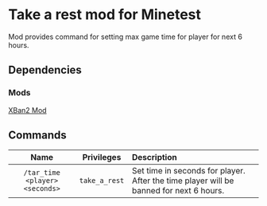 # Take a rest mod for Minetest

Mod provides command for setting max game time for player for next 6 hours.

## Dependencies
### Mods
[XBan2 Mod](https://github.com/minetest-mods/xban2)

## Commands
| Name | Privileges | Description |
|:---: |:---: | :---|
| `/tar_time <player> <seconds>` | `take_a_rest` | Set time in seconds for player. After the time player will be banned for next 6 hours.



